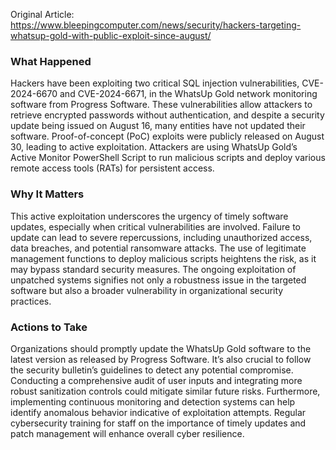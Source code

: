 Original Article: https://www.bleepingcomputer.com/news/security/hackers-targeting-whatsup-gold-with-public-exploit-since-august/

### What Happened

Hackers have been exploiting two critical SQL injection vulnerabilities, CVE-2024-6670 and CVE-2024-6671, in the WhatsUp Gold network monitoring software from Progress Software. These vulnerabilities allow attackers to retrieve encrypted passwords without authentication, and despite a security update being issued on August 16, many entities have not updated their software. Proof-of-concept (PoC) exploits were publicly released on August 30, leading to active exploitation. Attackers are using WhatsUp Gold’s Active Monitor PowerShell Script to run malicious scripts and deploy various remote access tools (RATs) for persistent access.

### Why It Matters

This active exploitation underscores the urgency of timely software updates, especially when critical vulnerabilities are involved. Failure to update can lead to severe repercussions, including unauthorized access, data breaches, and potential ransomware attacks. The use of legitimate management functions to deploy malicious scripts heightens the risk, as it may bypass standard security measures. The ongoing exploitation of unpatched systems signifies not only a robustness issue in the targeted software but also a broader vulnerability in organizational security practices.

### Actions to Take

Organizations should promptly update the WhatsUp Gold software to the latest version as released by Progress Software. It’s also crucial to follow the security bulletin’s guidelines to detect any potential compromise. Conducting a comprehensive audit of user inputs and integrating more robust sanitization controls could mitigate similar future risks. Furthermore, implementing continuous monitoring and detection systems can help identify anomalous behavior indicative of exploitation attempts. Regular cybersecurity training for staff on the importance of timely updates and patch management will enhance overall cyber resilience.